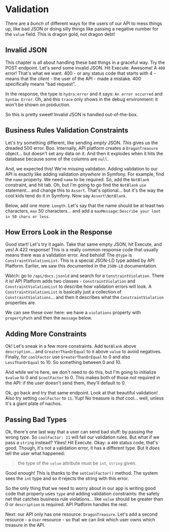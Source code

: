 # Validation

There are a *bunch* of different ways for the users of our API to mess things up,
like bad JSON or doing silly things like passing a negative number for the `value`
field. This is dragon gold, not dragon debt!

## Invalid JSON

This chapter is all about handling these bad things in a graceful way. Try the
POST endpoint. Let's send some invalid JSON. Hit Execute. Awesome! A `400` error!
That's what we want. 400 - or any status code that starts with 4 - means that the
*client* - the user of the API - made a mistake. 400 specifically means "bad
request".

In the response, the type is `hydra:error` and it says: `An error occurred`
and `Syntax Error`. Oh, and this `trace` only shows in the debug environment: it
won't be shown on production.

So this is pretty sweet! Invalid JSON is handled out-of-the-box.

## Business Rules Validation Constraints

Let's try something different, like sending *empty* JSON. *This* gives us the
dreaded 500 error. Boo. Internally, API platform creates a `DragonTreasure` object...
but doesn't set any data on it. And then it explodes when it hits the database because
some of the columns are `null`.

And, we expected this! We're missing validation. Adding validation to our API
is exactly like adding validation *anywhere* in Symfony. For example, find the
`name` property. We need `name` to be required. So, add the `NotBlank` constraint,
and hit tab. Oh, but I'm going to go find the `NotBlank` `use` statement... and change
this to `Assert`. That's optional... but it's the way the cool kids tend do it in
Symfony. Now say `Assert\NotBlank`.

Below, add one more: `Length`. Let's say that the name should be at least two
characters, `max` 50 characters... and add a `maxMessage`:
`Describe your loot in 50 chars or less`.

## How Errors Look in the Response

Good start! Let's try it again. Take that same empty JSON, hit Execute, and yes!
A 422 response! This is a really common response code that usually means there
was a validation error. And behold! The `@type` is `ConstraintViolationList`.
This is a special JSON-LD type added by API Platform. Earlier, we saw this documented
in the `JSON-LD` documentation.

Watch: go to `/api/docs.jsonld` and search for a `ConstraintViolation`. There it
is! API Platform adds two classes - `ConstraintViolation` and
`ConstraintViolationList` to describe how validation errors will look. A
`ConstraintViolationList` is basically just a collection of `ConstraintViolations`...
and then it describes what the `ConstraintViolation` properties are.

We can see these over here: we have a `violations` property with `propertyPath`
and then the `message` below.

## Adding More Constraints

Ok! Let's sneak in a few more constraints. Add `NotBlank` above `description`...
and `GreaterThanOrEqual` to `0` above `value` to avoid negatives. Finally, for
`coolFactor` use `GreaterThanOrEqual` to 0 and also `LessThanOrEqual` to 10.
So something between 0 and 10.

And while we're here, we don't need to do this, but I'm going to initialize
`$value` to 0 and `$coolFactor` to 0. This makes both of those *not* required
in the API: if the user doesn't send them, they'll default to 0.

Ok, go back and try that same endpoint. Look at that beautiful validation! Also
try setting `coolFactor` to `11`. Yup! No treasure is *that* cool... well, unless
it's a giant plate of nachos.

## Passing Bad Types

Ok, there's one last way that a user can send bad stuff: by passing the wrong *type*.
So `coolFactor: 11` will fail our validation rules. But what if we pass a `string`
instead? Yikes! Hit Execute. Okay: a `400` status code, that's good. Though, it's
not a validation error, it has a different type. But it *does* tell the user what
happened:

> the type of the `value` attribute must be `int`, `string` given.

Good enough! This is thanks to the `setCoolFactor()` method. The system sees
the `int` type and so it rejects the string with this error.

So the only thing that we need to worry about in our app is writing good code that
properly uses `type` and adding validation constraints: the safety net that catches
business rule violations... like `value` should be greater than 0 or `description`
is required. API Platform handles the rest.

Next: our API only has one resource: `DragonTreasure`. Let's add a second resource -
a `User` resource - so that we can *link* which user owns which treasure in the API.
